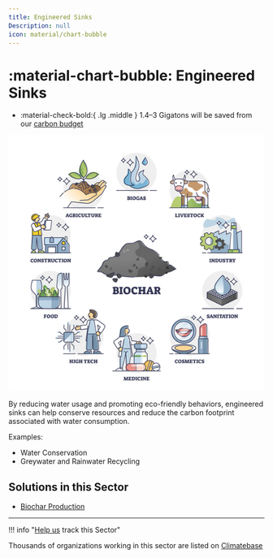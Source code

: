 ```yaml
---
title: Engineered Sinks
Description: null
icon: material/chart-bubble
---
```

# :material-chart-bubble: Engineered Sinks

<div class="grid cards" markdown>

* :material-check-bold:{ .lg .middle } 1.4–3 Gigatons will be saved from our [carbon budget](../glossary/#carbon-budget)

</div>

![Biochar use cases for climate change mitigation](/../static/img/biochar-production.jpg)

By reducing water usage and promoting eco-friendly behaviors, engineered sinks can help conserve resources and reduce the carbon footprint associated with water consumption.

Examples:

* Water Conservation
* Greywater and Rainwater Recycling

## Solutions in this Sector

* [Biochar Production](../solution-biochar-production)

- - -

!!! info "[Help us](../../contribute) track this Sector"

Thousands of organizations working in this sector are listed on [Climatebase](https://climatebase.org/organizations)